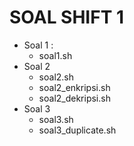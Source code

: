 # SOAL SHIFT 1

 - Soal 1 :
	 * soal1.sh
 - Soal 2
	 * soal2.sh
	 * soal2_enkripsi.sh
	 * soal2_dekripsi.sh
 - Soal 3
	 * soal3.sh
	 * soal3_duplicate.sh


 

	 
<!--stackedit_data:
eyJoaXN0b3J5IjpbLTEyMDk3MzcxMjgsLTE4Mjc4NDk5NDIsMT
A4MDkyNjY3LDExNzg5MjI0OThdfQ==
-->
